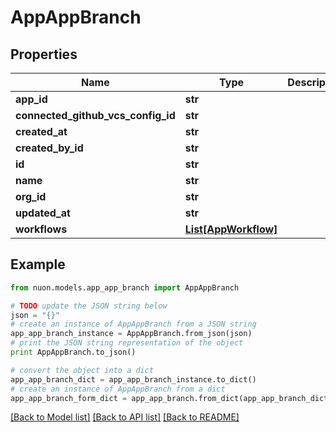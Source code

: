 # AppAppBranch


## Properties

Name | Type | Description | Notes
------------ | ------------- | ------------- | -------------
**app_id** | **str** |  | [optional] 
**connected_github_vcs_config_id** | **str** |  | [optional] 
**created_at** | **str** |  | [optional] 
**created_by_id** | **str** |  | [optional] 
**id** | **str** |  | [optional] 
**name** | **str** |  | [optional] 
**org_id** | **str** |  | [optional] 
**updated_at** | **str** |  | [optional] 
**workflows** | [**List[AppWorkflow]**](AppWorkflow.md) |  | [optional] 

## Example

```python
from nuon.models.app_app_branch import AppAppBranch

# TODO update the JSON string below
json = "{}"
# create an instance of AppAppBranch from a JSON string
app_app_branch_instance = AppAppBranch.from_json(json)
# print the JSON string representation of the object
print AppAppBranch.to_json()

# convert the object into a dict
app_app_branch_dict = app_app_branch_instance.to_dict()
# create an instance of AppAppBranch from a dict
app_app_branch_form_dict = app_app_branch.from_dict(app_app_branch_dict)
```
[[Back to Model list]](../README.md#documentation-for-models) [[Back to API list]](../README.md#documentation-for-api-endpoints) [[Back to README]](../README.md)


